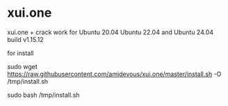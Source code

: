 # xui.one
xui.one + crack work for Ubuntu 20.04 Ubuntu 22.04 and Ubuntu 24.04 build v1.15.12

for install

sudo wget https://raw.githubusercontent.com/amidevous/xui.one/master/install.sh -O /tmp/install.sh 

sudo bash /tmp/install.sh
